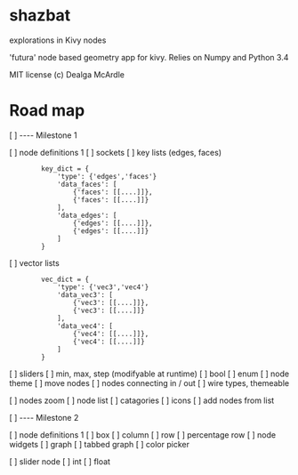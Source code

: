shazbat
=======

explorations in Kivy nodes

'futura'
node based geometry app for kivy.
Relies on Numpy and Python 3.4

MIT license (c) Dealga McArdle

Road map
=======


[ ] ---- Milestone 1

[ ] node definitions 1
  [ ] sockets
    [ ] key lists (edges, faces)  

``` 
        key_dict = {
            'type': {'edges','faces'}
            'data_faces': [
                {'faces': [[....]]}, 
                {'faces': [[....]]}
            ],
            'data_edges': [
                {'edges': [[....]]}, 
                {'edges': [[....]]}
            ]
        }
```

  [ ] vector lists

```
        vec_dict = {
            'type': {'vec3','vec4'}
            'data_vec3': [
                {'vec3': [[....]]}, 
                {'vec3': [[....]]}
            ],
            'data_vec4': [
                {'vec4': [[....]]}, 
                {'vec4': [[....]]}
            ]
        }
```

  [ ] sliders 
    [ ] min, max, step (modifyable at runtime)
  [ ] bool 
  [ ] enum 
  [ ] node theme
[ ] move nodes
[ ] nodes connecting in / out
  [ ] wire types, themeable

[ ] nodes zoom
[ ] node list
  [ ] catagories [ ] icons
[ ] add nodes from list


[ ] ---- Milestone 2

[ ] node definitions 1
  [ ] box [ ] column [ ] row [ ] percentage row
[ ] node widgets
  [ ] graph [ ] tabbed graph [ ] color picker

[ ] slider node
  [ ] int
  [ ] float

